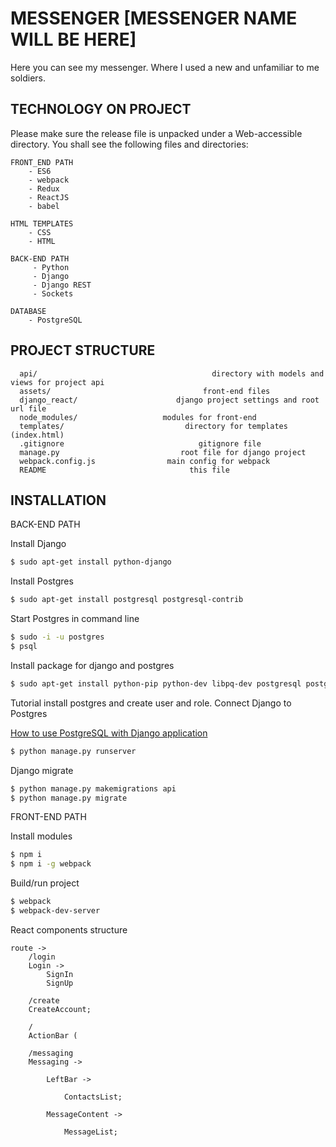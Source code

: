 MESSENGER [MESSENGER NAME WILL BE HERE]
=====================================================

Here you can see my messenger. Where I used a new and unfamiliar to me soldiers.

TECHNOLOGY ON PROJECT
------------------------

Please make sure the release file is unpacked under a Web-accessible
directory. You shall see the following files and directories:

    FRONT_END PATH
        - ES6
        - webpack
        - Redux
        - ReactJS
        - babel
       
    HTML TEMPLATES
        - CSS
        - HTML
        
    BACK-END PATH
         - Python
         - Django
         - Django REST
         - Sockets
     
    DATABASE
        - PostgreSQL

PROJECT STRUCTURE
------------------------

      api/                                       directory with models and views for project api
      assets/                                  front-end files
      django_react/                      django project settings and root url file
      node_modules/                   modules for front-end
      templates/                           directory for templates (index.html)
      .gitignore                              gitignore file
      manage.py                           root file for django project
      webpack.config.js                main config for webpack
      README                                this file


INSTALLATION
------------------------

BACK-END PATH

Install Django
```sh
$ sudo apt-get install python-django
```
Install Postgres
```sh
$ sudo apt-get install postgresql postgresql-contrib
```
Start Postgres in command line
```sh
$ sudo -i -u postgres
$ psql
```
Install package for django and postgres
```sh
$ sudo apt-get install python-pip python-dev libpq-dev postgresql postgresql-contrib
```
Tutorial install postgres and create user and role. Connect Django to Postgres

<a href="https://www.digitalocean.com/community/tutorials/how-to-use-postgresql-with-your-django-application-on-ubuntu-14-04">How to use PostgreSQL with Django application</a>
```sh
$ python manage.py runserver
```
Django migrate
```sh
$ python manage.py makemigrations api
$ python manage.py migrate
```

FRONT-END PATH

Install modules
```sh
$ npm i
$ npm i -g webpack
```
Build/run project
```sh
$ webpack
$ webpack-dev-server
```

React components structure

    route ->
        /login
        Login ->
            SignIn
            SignUp
    
        /create
        CreateAccount;
    
        /
        ActionBar (
    
        /messaging
        Messaging ->
    
            LeftBar ->
    
                ContactsList;
    
            MessageContent ->
    
                MessageList;
